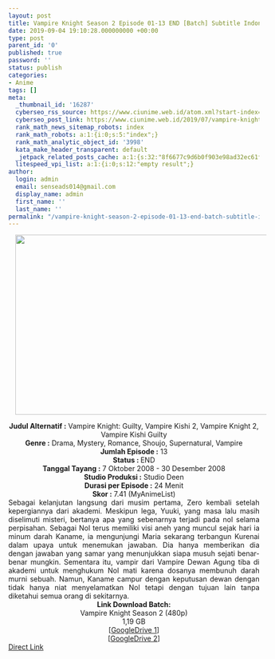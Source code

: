```yaml
---
layout: post
title: Vampire Knight Season 2 Episode 01-13 END [Batch] Subtitle Indonesia
date: 2019-09-04 19:10:28.000000000 +00:00
type: post
parent_id: '0'
published: true
password: ''
status: publish
categories:
- Anime
tags: []
meta:
  _thumbnail_id: '16287'
  cyberseo_rss_source: https://www.ciunime.web.id/atom.xml?start-index=3601&max-results=150
  cyberseo_post_link: https://www.ciunime.web.id/2019/07/vampire-knight-season-2-episode-01-13.html
  rank_math_news_sitemap_robots: index
  rank_math_robots: a:1:{i:0;s:5:"index";}
  rank_math_analytic_object_id: '3998'
  kata_make_header_transparent: default
  _jetpack_related_posts_cache: a:1:{s:32:"8f6677c9d6b0f903e98ad32ec61f8deb";a:2:{s:7:"expires";i:1654332494;s:7:"payload";a:3:{i:0;a:1:{s:2:"id";i:26647;}i:1;a:1:{s:2:"id";i:26649;}i:2;a:1:{s:2:"id";i:26651;}}}}
  litespeed_vpi_list: a:1:{i:0;s:12:"empty result";}
author:
  login: admin
  email: senseads014@gmail.com
  display_name: admin
  first_name: ''
  last_name: ''
permalink: "/vampire-knight-season-2-episode-01-13-end-batch-subtitle-indonesia/"
---
```

<div class="separator" style="clear: both; text-align: center;"><a href="https://1.bp.blogspot.com/-KWbQbix5Q-s/XTccGgOwuuI/AAAAAAAAcd8/dlLrEjcndy41IS6u0ZJWyXr0Nof30aa-wCLcBGAs/s1600/Vampire%2BKnight%2BSeason%2B2.jpeg" imageanchor="1" style="margin-left: 1em; margin-right: 1em;"><img border="0" data-original-height="720" data-original-width="1280" height="360" src="{{ site.baseurl }}/assets/2019/09/Vampire%2BKnight%2BSeason%2B2.jpeg" width="640" /></a></div>
<p>
<div style="text-align: center;"><b>Judul</b><b><b> Alternatif </b>:</b> Vampire Knight: Guilty, Vampire Kishi 2, Vampire Knight 2, Vampire Kishi Guilty</div>
<div style="text-align: center;"><b><b>Genre :</b></b> Drama, Mystery, Romance, Shoujo, Supernatural, Vampire</div>
<div style="text-align: center;"><b>Jumlah Episode :</b> 13<br /><b>Status :&nbsp;</b>END<br /><b>Tanggal Tayang :</b> 7 Oktober 2008 - 30 Desember 2008<br /><b>Studio Produksi :</b> Studio Deen<br /><b>Durasi per Episode :</b> 24 Menit</div>
<div style="text-align: center;"><b>Skor :</b> 7.41 (MyAnimeList)</div>
<div style="text-align: center;"></div>
<div style="text-align: justify;"><span class="isi">Sebagai kelanjutan langsung dari musim pertama, Zero kembali setelah kepergiannya dari akademi. Meskipun lega, Yuuki, yang masa lalu masih diselimuti misteri, bertanya apa yang sebenarnya terjadi pada nol selama perpisahan. Sebagai Nol terus memiliki visi aneh yang muncul sejak hari ia minum darah Kaname, ia mengunjungi Maria sekarang terbangun Kurenai dalam upaya untuk menemukan jawaban. Dia hanya memberikan dia dengan jawaban yang samar yang menunjukkan siapa musuh sejati benar-benar mungkin. Sementara itu, vampir dari Vampire Dewan Agung tiba di akademi untuk menghukum Nol mati karena dosanya membunuh darah murni sebuah. Namun, Kaname campur dengan keputusan dewan dengan tidak hanya niat menyelamatkan Nol tetapi dengan tujuan lain tanpa diketahui semua orang di sekitarnya.</span></div>
<div style="text-align: justify;"></div>
<div style="text-align: justify;"></div>
<div style="text-align: center;"><b>Link Download Batch:</b></div>
<div style="text-align: center;">Vampire Knight Season 2 (480p)</div>
<div style="text-align: center;">
<div style="text-align: center;">
<div style="text-align: center;">1,19 GB</div>
<div style="text-align: center;">[<a href="https://drive.google.com/file/d/1OvNGmDT6ueCM8FgpIbqO2R8zTsZsqXge/view" target="_blank" rel="noopener">GoogleDrive 1</a>]<br />[<a href="https://drive.google.com/file/d/1uf-wV_G1CW9P23PWDrIJ3Aa5cywwJLa4/view" target="_blank" rel="noopener">GoogleDrive 2</a>]</div>
</div>
</div>
<link rel="stylesheet" href="https://cdnjs.cloudflare.com/ajax/libs/font-awesome/4.7.0/css/font-awesome.min.css" />
<div class="divbtn"> <a href="https://handymansurrender.com/fihup8buzv?key=94550f7ce39444073321dde3b8782f97" class="btn"><i class="fa fa-download"></i> Direct Link</a> </div>
